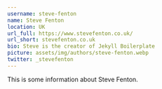 ```yaml
---
username: steve-fenton
name: Steve Fenton
location: UK
url_full: https://www.stevefenton.co.uk/
url_short: stevefenton.co.uk
bio: Steve is the creator of Jekyll Boilerplate
picture: assets/img/authors/steve-fenton.webp
twitter: _stevefenton
---
```


This is some information about Steve Fenton.